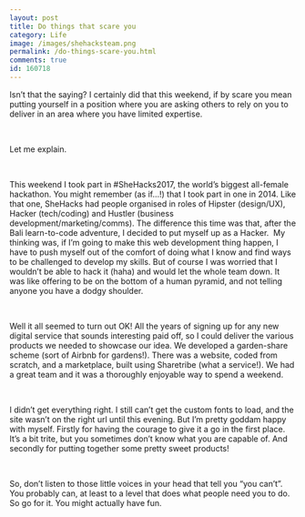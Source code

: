 ```yaml
---
layout: post
title: Do things that scare you
category: Life
image: /images/shehacksteam.png
permalink: /do-things-scare-you.html
comments: true
id: 160718
---
```



Isn’t that the saying? I certainly did that this weekend, if by scare you mean putting yourself in a position where you are asking others to rely on you to deliver in an area where you have limited expertise.

&nbsp;

Let me explain.

&nbsp;

This weekend I took part in #SheHacks2017, the world’s biggest all-female hackathon. You might remember (as if…!) that I took part in one in 2014. Like that one, SheHacks had people organised in roles of Hipster (design/UX), Hacker (tech/coding) and Hustler (business development/marketing/comms). The difference this time was that, after the Bali learn-to-code adventure, I decided to put myself up as a Hacker. &nbsp;My thinking was, if I’m going to make this web development thing happen, I have to push myself out of the comfort of doing what I know and find ways to be challenged to develop my skills. But of course I was worried that I wouldn’t be able to hack it (haha) and would let the whole team down. It was like offering to be on the bottom of a human pyramid, and not telling anyone you have a dodgy shoulder.

&nbsp;

Well it all seemed to turn out OK! All the years of signing up for any new digital service that sounds interesting paid off, so I could deliver the various products we needed to showcase our idea. We developed a garden-share scheme (sort of Airbnb for gardens!). There was a website, coded from scratch, and a marketplace, built using Sharetribe (what a service!). We had a great team and it was a thoroughly enjoyable way to spend a weekend.

&nbsp;

I didn’t get everything right. I still can’t get the custom fonts to load, and the site wasn’t on the right url until this evening. But I’m pretty goddam happy with myself. Firstly for having the courage to give it a go in the first place. It’s a bit trite, but you sometimes don’t know what you are capable of. And secondly for putting together some pretty sweet products!

&nbsp;

So, don’t listen to those little voices in your head that tell you “you can’t”. You probably can, at least to a level that does what people need you to do. So go for it. You might actually have fun.
